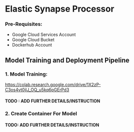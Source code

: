 # Elastic Synapse Processor
  ### Pre-Requisites:
  * Google Cloud Services Account
  * Google Cloud Bucket
  * Dockerhub Account
  



## Model Training and Deployment Pipeline

### 1. Model Training: 
  https://colab.research.google.com/drive/1X2zP-C3os4vt0jlJ_OQ_u5kq6pGErPd3
  #### TODO : ADD FURTHER DETAILS/INSTRUCTION
  
### 2. Create Container For Model
  #### TODO: ADD FURTHER DETAILS/INSTRUCTION
  





